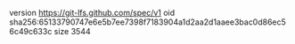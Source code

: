 version https://git-lfs.github.com/spec/v1
oid sha256:65133790747e6e5b7ee7398f7183904a1d2aa2d1aaee3bac0d86ec56c49c633c
size 3544
